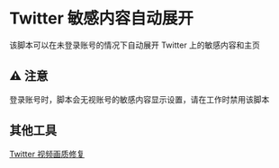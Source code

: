 # Twitter 敏感内容自动展开
该脚本可以在未登录账号的情况下自动展开 Twitter 上的敏感内容和主页
## ⚠ 注意
登录账号时，脚本会无视账号的敏感内容显示设置，请在工作时禁用该脚本
## 其他工具
[Twitter 视频画质修复](https://greasyfork.org/scripts/399827)